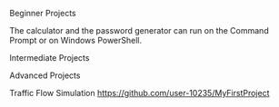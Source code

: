 Beginner Projects

The calculator and the password generator can run on the Command Prompt or on Windows PowerShell.

Intermediate Projects

Advanced Projects

Traffic Flow Simulation
https://github.com/user-10235/MyFirstProject

